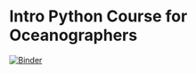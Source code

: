 # Intro Python Course for Oceanographers

[![Binder](http://mybinder.org/badge.svg)](http://mybinder.org/repo/ocefpaf/intro_python_notebooks)


